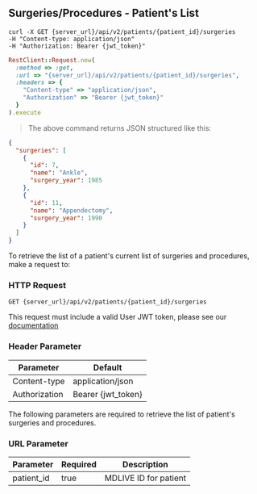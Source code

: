 ## Surgeries/Procedures - Patient's List
```shell
curl -X GET {server_url}/api/v2/patients/{patient_id}/surgeries
-H "Content-type: application/json"
-H "Authorization: Bearer {jwt_token}"
```

```ruby
RestClient::Request.new(
  :method => :get,
  :url => "{server_url}/api/v2/patients/{patient_id}/surgeries",
  :headers => {
    "Content-type" => "application/json",
    "Authorization" => "Bearer {jwt_token}"
  }
).execute
```

> The above command returns JSON structured like this:

```json
{
  "surgeries": [
    {
      "id": 7,
      "name": "Ankle",
      "surgery_year": 1985
    },
    {
      "id": 11,
      "name": "Appendectomy",
      "surgery_year": 1990
    }
  ]
}
```
To retrieve the list of a patient's current list of surgeries and procedures, make a request to:

### HTTP Request

`GET {server_url}/api/v2/patients/{patient_id}/surgeries`

This request must include a valid User JWT token, please see our [documentation](#user-tokens)

### Header Parameter

Parameter | Default
--------- | -------
Content-type | application/json
Authorization| Bearer {jwt_token}

The following parameters are required to retrieve the list of patient's surgeries and procedures.

### URL Parameter

Parameter | Required | Description
--------- | -------  | -----------
patient_id | true | MDLIVE ID for patient
